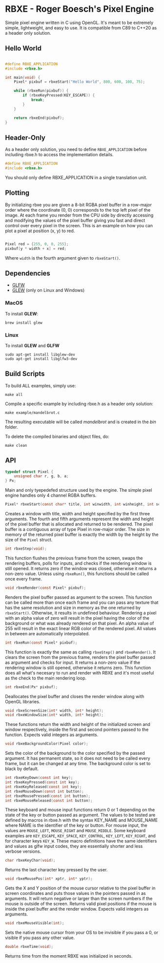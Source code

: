 # RBXE - Roger Boesch's Pixel Engine

Simple pixel engine written in C using OpenGL. It's meant
to be extremely simple, lightweight, and easy to use. It
is compatible from C89 to C++20 as a header only solution.


## Hello World
```C

#define RBXE_APPLICATION
#include <rbxe.h>

int main(void) {
    Pixel* pixbuf = rbxeStart("Hello World", 800, 600, 100, 75);

    while (rbxeRun(pixbuf)) {
        if (rbxeKeyPressed(KEY_ESCAPE)) {
            break;
        }
    }

    return rbxeEnd(pixbuf);
}

```


## Header-Only

As a header only solution, you need to define 
```RBXE_APPLICATION``` before including rbxe.h to access the
implementation details. 

```C
#define RBXE_APPLICATION
#include <rbxe.h>
```

You should only define RBXE_APPLICATION in a single
translation unit.


## Plotting

By initializing rbxe you are given a 8-bit RGBA pixel buffer in a row-major order 
where the coordinate (0, 0) corresponds to the top left pixel of the image. At each
frame you render from the CPU side by directly accessing and modifying the values of 
the pixel buffer giving you fast and direct control over every pixel in the screen. 
This is an example on how you can plot a pixel at position (x, y) to red.

```C

Pixel red = {255, 0, 0, 255};
pixbuf[y * width + x] = red;

```

Where ```width``` is the fourth argument given to ```rbxeStart()```. 


## Dependencies

* [GLFW](https://github.com/glfw/glfw)
* [GLEW](https://github.com/nigels-com/glew) (only on Linux and Windows)

### MacOS

To install **GLEW**:

```shell
brew install glew
```

### Linux

To install **GLEW** and **GLFW**

```shell
sudo apt-get install libglew-dev
sudo apt-get install libglfw3-dev
```

## Build Scripts

To build ALL examples, simply use: 

```shell
make all
```

Compile a specific example by including rbxe.h as a header only solution:

```shell
make example/mandelbrot.c
```

The resulting executable will be called *mandelbrot* and is created in the *bin* folder.

To delete the compiled binaries and object files, do:

```shell
make clean
```

## API

```C
typedef struct Pixel {
    unsigned char r, g, b, a;
} Px;
```

Main and only tyepedefed structure used by the engine. The simple pixel 
engine handles only 4 channel RGBA buffers. 

```C
Pixel* rbxeStart(const char* title, int winwidth, int winheight, int scrwidth, int scrheight);
```

Creates a window with title, width and height specified by the first three
arguments. The fourth and fifth arguments represent the width and height of 
the pixel buffer that is allocated and returned to be rendered. The pixel 
buffer is a contiguous array of type Pixel in row-major order. The size in memory
of the returned pixel buffer is exactly the width by the height by the size of
the ```Pixel``` struct.

```C
int rbxeStep(void);
```

This function flushes the previous frame from the screen, swaps the rendering
buffers, polls for inputs, and checks if the rendering window is still opened. It
returns zero if the window was closed, otherwise it returns a non-zero value.
Unless using ```rbxeRun()```, this functions should be called once every frame.

```C
void rbxeRender(const Pixel* pixbuf);
```

Renders the pixel buffer passed as argument to the screen. This function can be
called more than once each frame and you can pass any texture that has the
same resolution and size in memory as the one returned by ```rbxeStart()```.
Otherwise, it results in undefined behaviour. Rendering a pixel with an alpha value
of zero will result in the pixel having the color of the background or what was
already rendered on that pixel. An alpha value of 255 will result in the exact
linear RGB color of the rendered pixel. All values in between are automatically
interpolated.

```C
int rbxeRun(const Pixel* pixbuf);
```

This function is exactly the same as calling ```rbxeStep()``` and
```rbxeRender()```. It clears the screen from the previous frame, renders the
pixel buffer passed as argument and checks for input. It returns a non-zero
value if the rendering window is still opened, otherwise it returns zero. This
function does all what's necesary to run and render with RBXE and it's most useful
as the check to the main rendering loop.

```C
int rbxeEnd(Px* pixbuf);
```

Deallocates the pixel buffer and closes the render window along with OpenGL
libraries.

```C
void rbxeScreenSize(int* width, int* height);
void rbxeWindowSize(int* width, int* height);
```

These functions return the width and height of the initialized screen and
window respectively, inside the first and second pointers passed to the
function. Expects valid integers as arguments.

```C
void rbxeBackgroundColor(Pixel color);
```

Sets the color of the background to the color specified by the passed argument.
It has permanent state, so it does not need to be called every frame, but it
can be changed at any time. The background color is set to black by default.

```C
int rbxeKeyDown(const int key);
int rbxeKeyPressed(const int key);
int rbxeKeyReleased(const int key);
int rbxeMouseDown(const int button);
int rbxeMousePressed(const int button);
int rbxeMouseReleased(const int button);
```

These keyboard and mouse input functions return 0 or 1 depending on the state 
of the key or button passed as argument. The values to be tested are defined by
macros in rbxe.h with the syntax KEY_NAME and MOUSE_NAME where NAME is the
identifier of the key or button. For mouse input, the values are
```MOUSE_LEFT```, ```MOUSE_RIGHT``` and ```MOUSE_MIDDLE```. Some keyboard
examples are ```KEY_ESCAPE```, ```KEY_SPACE```, ```KEY_CONTROL```,
```KEY_LEFT```, ```KEY_RIGHT```, and for character keys ```KEY_W```.
These macro definitions have the same identifiers and values as glfw input codes,
they are essentially shorter and less verbose versions.

```C
char rbxeKeyChar(void);
```

Returns the last character key pressed by the user.

```C
void rbxeMousePos(int* xptr, int* yptr);
```

Gets the X and Y position of the mouse cursor relative to the pixel buffer
in screen coordinates and puts those values in the pointers passed in as
arguments. It will return negative or larger than the screen 
numbers if the mouse is outside of the screen. Returns valid pixel positions 
if the mouse is inside the pixel buffer and the render window. Expects valid
integers as arguments.

```C
void rbxeMouseVisible(int);
```

Sets the native mouse cursor from your OS to be invisible if you pass a 0, or 
visible if you pass any other value.

```C
double rbxeTime(void);
```

Returns time from the moment RBXE was initialized in seconds.

